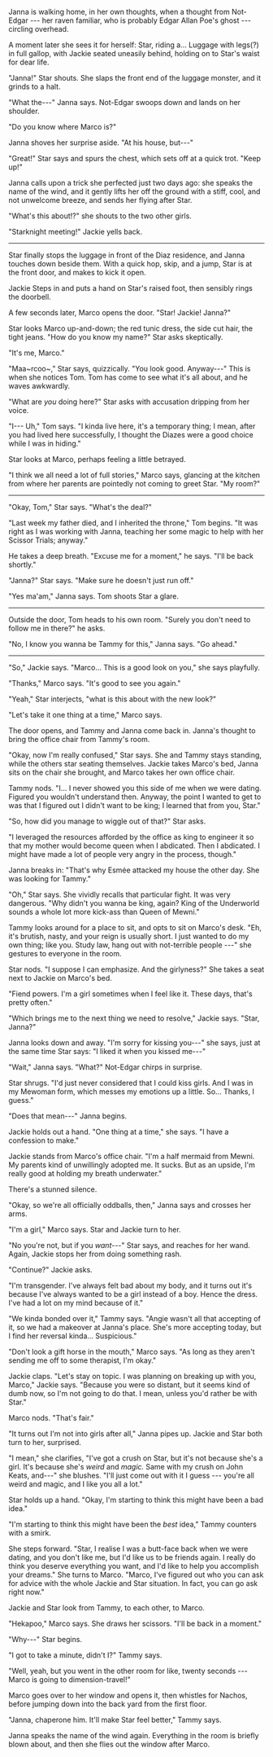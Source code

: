 Janna is walking home, in her own thoughts, when a thought from Not-Edgar --- her raven familiar,
who is probably Edgar Allan Poe's ghost --- circling overhead.

A moment later she sees it for herself: Star, riding a... Luggage with legs(?) in full gallop,
with Jackie seated uneasily behind, holding on to Star's waist for dear life.

"Janna!" Star shouts. She slaps the front end of the luggage monster, and it grinds to a halt.

"What the---" Janna says. Not-Edgar swoops down and lands on her shoulder.

"Do you know where Marco is?"

Janna shoves her surprise aside. "At his house, but---"

"Great!" Star says and spurs the chest, which sets off at a quick trot. "Keep up!"

Janna calls upon a trick she perfected just two days ago: she speaks
the name of the wind, and it gently lifts her off the ground with a stiff,
cool, and not unwelcome breeze, and sends her flying after Star.

"What's this about!?" she shouts to the two other girls.

"Starknight meeting!" Jackie yells back.

----

Star finally stops the luggage in front of the Diaz residence, and Janna touches
down beside them. With a quick hop, skip, and a jump, Star is at the front door,
and makes to kick it open.

Jackie Steps in and puts a hand on Star's raised foot, then sensibly rings the doorbell.

A few seconds later, Marco opens the door. "Star! Jackie! Janna?"

Star looks Marco up-and-down; the red tunic dress, the side cut hair, the tight
jeans. "How do you know my name?" Star asks skeptically.

"It's me, Marco."

"Maa\~rcoo\~," Star says, quizzically. "You look good. Anyway---" This is when she notices
Tom. Tom has come to see what it's all about, and he waves awkwardly.

"What are _you_ doing here?" Star asks with accusation dripping from her voice.

"I--- Uh," Tom says. "I kinda live here, it's a temporary thing; I mean, after you
had lived here successfully, I thought the Diazes were a good choice while I was
in hiding."

Star looks at Marco, perhaps feeling a little betrayed.

"I think we all need a lot of full stories," Marco says, glancing at the kitchen
from where her parents are pointedly not coming to greet Star. "My room?"

----

"Okay, Tom," Star says. "What's the deal?"

"Last week my father died, and I inherited the throne," Tom begins. "It was right as I
was working with Janna, teaching her some magic to help with her Scissor Trials; anyway."

He takes a deep breath. "Excuse me for a moment," he says. "I'll be back shortly."

"Janna?" Star says. "Make sure he doesn't just run off."

"Yes ma'am," Janna says. Tom shoots Star a glare.

----

Outside the door, Tom heads to his own room. "Surely you don't need to follow me
in there?" he asks.

"No, I know you wanna be Tammy for this," Janna says. "Go ahead."

----

"So," Jackie says. "Marco... This is a good look on you," she says playfully.

"Thanks," Marco says. "It's good to see you again."

"Yeah," Star interjects, "what is this about with the new look?"

"Let's take it one thing at a time," Marco says.

The door opens, and Tammy and Janna come back in. Janna's thought to bring the office chair from
Tammy's room.

"Okay, now I'm really confused," Star says. She and Tammy stays standing, while the others
star seating themselves. Jackie takes Marco's bed, Janna sits on the chair she brought, and
Marco takes her own office chair.

Tammy nods. "I... I never showed you this side of me when
we were dating. Figured you wouldn't understand then. Anyway, the point I
wanted to get to was that I figured out I didn't want to be king; I learned
that from you, Star."

"So, how did you manage to wiggle out of that?" Star asks.

"I leveraged the resources afforded by the office as king to engineer it so
that my mother would become queen when I abdicated. Then I abdicated. I might
have made a lot of people very angry in the process, though."

Janna breaks in: "That's why Esmée attacked my house the other day. She was
looking for Tammy."

"Oh," Star says. She vividly recalls that particular fight. It was very dangerous.
"Why didn't you wanna be king, again? King of the Underworld sounds
a whole lot more kick-ass than Queen of Mewni."

Tammy looks around for a place to sit, and opts to sit on Marco's desk.
"Eh, it's brutish, nasty, and your reign is usually short. I just wanted to do
my own thing; like you. Study law, hang out with not-terrible people ---" she gestures
to everyone in the room.

Star nods. "I suppose I can emphasize. And the girlyness?" She takes a seat next to
Jackie on Marco's bed.

"Fiend powers. I'm a girl sometimes when I feel like it. These days, that's pretty often."

"Which brings me to the next thing we need to resolve," Jackie says. "Star, Janna?"

Janna looks down and away. "I'm sorry for kissing you---" she says, just at the same
time Star says: "I liked it when you kissed me---"

"Wait," Janna says. "What?" Not-Edgar chirps in surprise.

Star shrugs. "I'd just never considered that I could kiss girls. And I
was in my Mewoman form, which messes my emotions up a little. So... Thanks, I guess."

"Does that mean---" Janna begins.

Jackie holds out a hand. "One thing at a time," she says. "I have
a confession to make."

Jackie stands from Marco's office chair. "I'm a half mermaid from Mewni. My parents
kind of unwillingly adopted me. It sucks. But as an upside, I'm really good at holding
my breath underwater."

There's a stunned silence.

"Okay, so we're all officially oddballs, then," Janna says and crosses her arms.

"I'm a girl," Marco says.
Star and Jackie turn to her.

"No you're not, but if you _want_---" Star says, and reaches for her wand. Again, Jackie stops her
from doing something rash.

"Continue?" Jackie asks.

"I'm transgender. I've always felt bad about my body, and it turns out it's because
I've always wanted to be a girl instead of a boy. Hence the dress. I've had a lot on
my mind because of it."

"We kinda bonded over it," Tammy says. "Angie wasn't all that accepting of it,
so we had a makeover at Janna's place. She's more accepting today, but I find her reversal
kinda... Suspicious."

"Don't look a gift horse in the mouth," Marco says. "As long as they aren't sending
me off to some therapist, I'm okay."

Jackie claps. "Let's stay on topic.
I was planning on breaking up with you, Marco," Jackie says. "Because you were so distant,
but it seems kind of dumb now, so I'm not going to do that. I mean, unless you'd rather
be with Star."

Marco nods. "That's fair."

"It turns out I'm not into girls after all," Janna pipes up. Jackie and Star both turn to
her, surprised.

"I mean," she clarifies, "I've got a crush on Star, but it's not because she's a girl. It's
because she's _weird_ and _magic._ Same with my crush on John Keats, and---" she blushes.
"I'll just come out with it I guess --- you're all weird and magic, and I like you all a lot."

Star holds up a hand. "Okay, I'm starting to think this might have been a bad idea."

"I'm starting to think this might have been the _best_ idea," Tammy counters with
a smirk.

She steps forward.
"Star, I realise I was a butt-face back when we were dating,
and you don't like me, but I'd like us to be friends again.
I really do think you deserve everything you want, and I'd
like to help you accomplish your dreams." She turns to Marco.
"Marco, I've figured out who you can ask for advice with the
whole Jackie and Star situation. In fact, you can go ask right now."

Jackie and Star look from Tammy, to each other, to Marco.

"Hekapoo," Marco says. She draws her scissors. "I'll be back in a moment."

"Why---" Star begins.

"I got to take a minute, didn't I?" Tammy says.

"Well, yeah, but you went in the other room for like, twenty seconds --- Marco is
going to dimension-travel!"

Marco goes over to her window and opens it, then whistles for Nachos, before jumping
down into the back yard from the first floor.

"Janna, chaperone him. It'll make Star feel better," Tammy says.

Janna speaks the name of the wind again. Everything in the room is briefly blown about,
and then she flies out the window after Marco.
